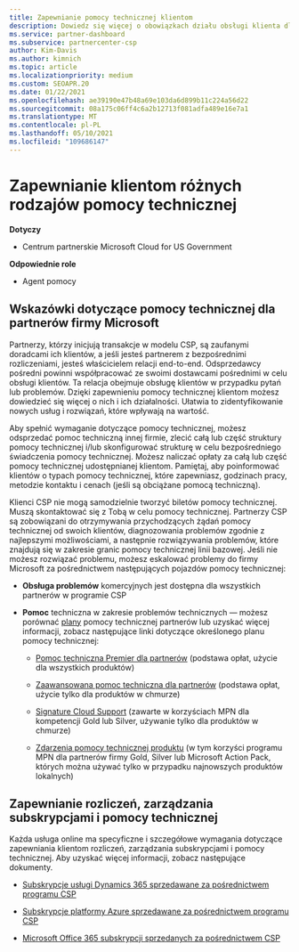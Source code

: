 ```yaml
---
title: Zapewnianie pomocy technicznej klientom
description: Dowiedz się więcej o obowiązkach działu obsługi klienta dla partnerów w programie CSP. Obejmuje pomoc techniczną w zakresie rozliczeń, zarządzania subskrypcjami i problemów technicznych.
ms.service: partner-dashboard
ms.subservice: partnercenter-csp
author: Kim-Davis
ms.author: kimnich
ms.topic: article
ms.localizationpriority: medium
ms.custom: SEOAPR.20
ms.date: 01/22/2021
ms.openlocfilehash: ae39190e47b48a69e103da6d899b11c224a56d22
ms.sourcegitcommit: 08a175c06ff4c6a2b12713f081adfa489e16e7a1
ms.translationtype: MT
ms.contentlocale: pl-PL
ms.lasthandoff: 05/10/2021
ms.locfileid: "109686147"
---
```

# <a name="providing-different-types-of-support-to-your-customers"></a>Zapewnianie klientom różnych rodzajów pomocy technicznej

**Dotyczy**

- Centrum partnerskie Microsoft Cloud for US Government

**Odpowiednie role**

- Agent pomocy

## <a name="microsoft-partner-support-guidance"></a>Wskazówki dotyczące pomocy technicznej dla partnerów firmy Microsoft

Partnerzy, którzy inicjują transakcje w modelu CSP, są zaufanymi doradcami ich klientów, a jeśli jesteś partnerem z bezpośrednimi rozliczeniami, jesteś właścicielem relacji end-to-end. Odsprzedawcy pośredni powinni współpracować ze swoimi dostawcami pośrednimi w celu obsługi klientów. Ta relacja obejmuje obsługę klientów w przypadku pytań lub problemów. Dzięki zapewnieniu pomocy technicznej klientom możesz dowiedzieć się więcej o nich i ich działalności. Ułatwia to zidentyfikowanie nowych usług i rozwiązań, które wpływają na wartość.

Aby spełnić wymaganie dotyczące pomocy technicznej, możesz odsprzedać pomoc techniczną innej firmie, zlecić całą lub część struktury pomocy technicznej i/lub skonfigurować strukturę w celu bezpośredniego świadczenia pomocy technicznej. Możesz naliczać opłaty za całą lub część pomocy technicznej udostępnianej klientom. Pamiętaj, aby poinformować klientów o typach pomocy technicznej, które zapewniasz, godzinach pracy, metodzie kontaktu i cenach (jeśli są obciążane pomocą techniczną).

Klienci CSP nie mogą samodzielnie tworzyć biletów pomocy technicznej. Muszą skontaktować się z Tobą w celu pomocy technicznej. Partnerzy CSP są zobowiązani do otrzymywania przychodzących żądań pomocy technicznej od swoich klientów, diagnozowania problemów zgodnie z najlepszymi możliwościami, a następnie rozwiązywania problemów, które znajdują się w zakresie granic pomocy technicznej linii bazowej. Jeśli nie możesz rozwiązać problemu, możesz eskalować problemy do firmy Microsoft za pośrednictwem następujących pojazdów pomocy technicznej:

- **Obsługa problemów** komercyjnych jest dostępna dla wszystkich partnerów w programie CSP

- **Pomoc** techniczna w zakresie problemów technicznych — możesz porównać [plany](https://partner.microsoft.com/support/partnersupport) pomocy technicznej partnerów lub uzyskać więcej informacji, zobacz następujące linki dotyczące określonego planu pomocy technicznej:

  - [Pomoc techniczna Premier dla partnerów](https://partner.microsoft.com/support/microsoft-services-premier-support) (podstawa opłat, użycie dla wszystkich produktów)

  - [Zaawansowana pomoc techniczna dla partnerów](https://partner.microsoft.com/support/advanced-cloud-support) (podstawa opłat, użycie tylko dla produktów w chmurze)

  - [Signature Cloud Support](manage-your-partner-network-benefits.md) (zawarte w korzyściach MPN dla kompetencji Gold lub Silver, używanie tylko dla produktów w chmurze)

  - [Zdarzenia pomocy technicznej produktu](manage-your-partner-network-benefits.md) (w tym korzyści programu MPN dla partnerów firmy Gold, Silver lub Microsoft Action Pack, których można używać tylko w przypadku najnowszych produktów lokalnych)

## <a name="providing-billing-subscription-management-and-technical-support"></a>Zapewnianie rozliczeń, zarządzania subskrypcjami i pomocy technicznej 

Każda usługa online ma specyficzne i szczegółowe wymagania dotyczące zapewniania klientom rozliczeń, zarządzania subskrypcjami i pomocy technicznej. Aby uzyskać więcej informacji, zobacz następujące dokumenty.

- [Subskrypcje usługi Dynamics 365 sprzedawane za pośrednictwem programu CSP](https://www.microsoftpartnercommunity.com/t5/CSP/Microsoft-Partner-Support-Guidance/m-p/5262#M30)

- [Subskrypcje platformy Azure sprzedawane za pośrednictwem programu CSP](https://www.microsoftpartnercommunity.com/t5/CSP/Microsoft-Partner-Support-Guidance/m-p/5263#M31)

- [Microsoft Office 365 subskrypcji sprzedanych za pośrednictwem CSP](https://www.microsoftpartnercommunity.com/t5/CSP/Microsoft-Partner-Support-Guidance/m-p/5264#M32)
